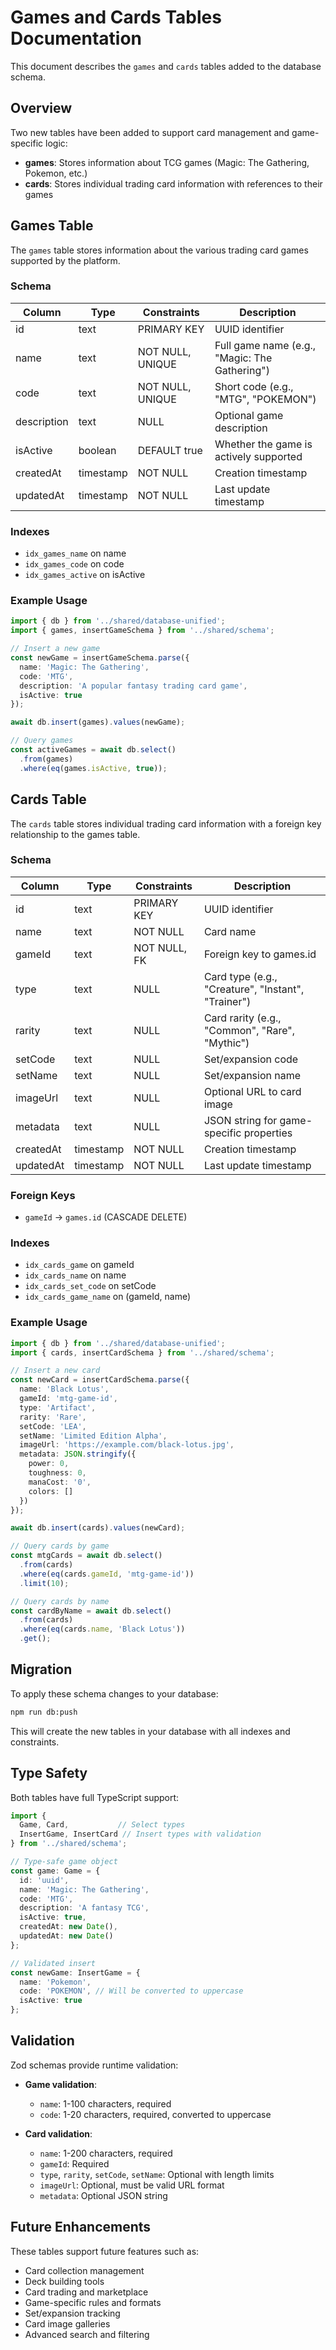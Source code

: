 # Games and Cards Tables Documentation

This document describes the `games` and `cards` tables added to the database schema.

## Overview

Two new tables have been added to support card management and game-specific logic:
- **games**: Stores information about TCG games (Magic: The Gathering, Pokemon, etc.)
- **cards**: Stores individual trading card information with references to their games

## Games Table

The `games` table stores information about the various trading card games supported by the platform.

### Schema

| Column | Type | Constraints | Description |
|--------|------|-------------|-------------|
| id | text | PRIMARY KEY | UUID identifier |
| name | text | NOT NULL, UNIQUE | Full game name (e.g., "Magic: The Gathering") |
| code | text | NOT NULL, UNIQUE | Short code (e.g., "MTG", "POKEMON") |
| description | text | NULL | Optional game description |
| isActive | boolean | DEFAULT true | Whether the game is actively supported |
| createdAt | timestamp | NOT NULL | Creation timestamp |
| updatedAt | timestamp | NOT NULL | Last update timestamp |

### Indexes
- `idx_games_name` on name
- `idx_games_code` on code
- `idx_games_active` on isActive

### Example Usage

```typescript
import { db } from '../shared/database-unified';
import { games, insertGameSchema } from '../shared/schema';

// Insert a new game
const newGame = insertGameSchema.parse({
  name: 'Magic: The Gathering',
  code: 'MTG',
  description: 'A popular fantasy trading card game',
  isActive: true
});

await db.insert(games).values(newGame);

// Query games
const activeGames = await db.select()
  .from(games)
  .where(eq(games.isActive, true));
```

## Cards Table

The `cards` table stores individual trading card information with a foreign key relationship to the games table.

### Schema

| Column | Type | Constraints | Description |
|--------|------|-------------|-------------|
| id | text | PRIMARY KEY | UUID identifier |
| name | text | NOT NULL | Card name |
| gameId | text | NOT NULL, FK | Foreign key to games.id |
| type | text | NULL | Card type (e.g., "Creature", "Instant", "Trainer") |
| rarity | text | NULL | Card rarity (e.g., "Common", "Rare", "Mythic") |
| setCode | text | NULL | Set/expansion code |
| setName | text | NULL | Set/expansion name |
| imageUrl | text | NULL | Optional URL to card image |
| metadata | text | NULL | JSON string for game-specific properties |
| createdAt | timestamp | NOT NULL | Creation timestamp |
| updatedAt | timestamp | NOT NULL | Last update timestamp |

### Foreign Keys
- `gameId` → `games.id` (CASCADE DELETE)

### Indexes
- `idx_cards_game` on gameId
- `idx_cards_name` on name
- `idx_cards_set_code` on setCode
- `idx_cards_game_name` on (gameId, name)

### Example Usage

```typescript
import { db } from '../shared/database-unified';
import { cards, insertCardSchema } from '../shared/schema';

// Insert a new card
const newCard = insertCardSchema.parse({
  name: 'Black Lotus',
  gameId: 'mtg-game-id',
  type: 'Artifact',
  rarity: 'Rare',
  setCode: 'LEA',
  setName: 'Limited Edition Alpha',
  imageUrl: 'https://example.com/black-lotus.jpg',
  metadata: JSON.stringify({
    power: 0,
    toughness: 0,
    manaCost: '0',
    colors: []
  })
});

await db.insert(cards).values(newCard);

// Query cards by game
const mtgCards = await db.select()
  .from(cards)
  .where(eq(cards.gameId, 'mtg-game-id'))
  .limit(10);

// Query cards by name
const cardByName = await db.select()
  .from(cards)
  .where(eq(cards.name, 'Black Lotus'))
  .get();
```

## Migration

To apply these schema changes to your database:

```bash
npm run db:push
```

This will create the new tables in your database with all indexes and constraints.

## Type Safety

Both tables have full TypeScript support:

```typescript
import { 
  Game, Card,           // Select types
  InsertGame, InsertCard // Insert types with validation
} from '../shared/schema';

// Type-safe game object
const game: Game = {
  id: 'uuid',
  name: 'Magic: The Gathering',
  code: 'MTG',
  description: 'A fantasy TCG',
  isActive: true,
  createdAt: new Date(),
  updatedAt: new Date()
};

// Validated insert
const newGame: InsertGame = {
  name: 'Pokemon',
  code: 'POKEMON', // Will be converted to uppercase
  isActive: true
};
```

## Validation

Zod schemas provide runtime validation:

- **Game validation**:
  - `name`: 1-100 characters, required
  - `code`: 1-20 characters, required, converted to uppercase
  
- **Card validation**:
  - `name`: 1-200 characters, required
  - `gameId`: Required
  - `type`, `rarity`, `setCode`, `setName`: Optional with length limits
  - `imageUrl`: Optional, must be valid URL format
  - `metadata`: Optional JSON string

## Future Enhancements

These tables support future features such as:
- Card collection management
- Deck building tools
- Card trading and marketplace
- Game-specific rules and formats
- Set/expansion tracking
- Card image galleries
- Advanced search and filtering
